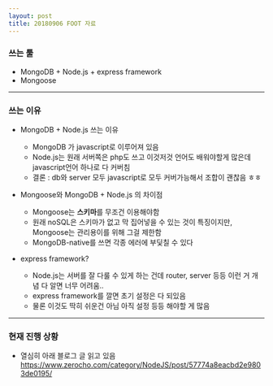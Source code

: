 ```yaml
---
layout: post
title: 20180906 FOOT 자료
---
```


### 쓰는 툴

* MongoDB + Node.js + express framework
* Mongoose
***

### 쓰는 이유

* MongoDB + Node.js 쓰는 이유
  * MongoDB 가 javascript로 이루어져 있음
  * Node.js는 원래 서버쪽은 php도 쓰고 이것저것 언어도 배워야할게 많은데 javascript언어 하나로 다 커버침
  * 결론 : db와 server 모두 javascript로 모두 커버가능해서 조합이 괜찮음 ㅎㅎ


* Mongoose와 MongoDB + Node.js 의 차이점
  * Mongoose는 **스키마**를 무조건 이용해야함
  * 원래 noSQL은 스키마가 없고 막 집어넣을 수 있는 것이 특징이지만, Mongoose는 관리용이를 위해 그걸 제한함
  * MongoDB-native를 쓰면 각종 에러에 부딫칠 수 있다

* express framework?
  * Node.js는 서버를 잘 다룰 수 있게 하는 건데 router, server 등등 이런 거 개념 다 알면 너무 어려움..
  * express framework를 깔면 초기 설정은 다 되있음
  * 물론 이것도 딱히 쉬운건 아님 아직 설정 등등 해야할 게 많음

***

### 현재 진행 상황

* 열심히 아래 블로그 글 읽고 있음
<https://www.zerocho.com/category/NodeJS/post/57774a8eacbd2e9803de0195/>
